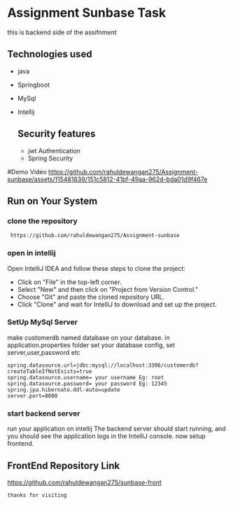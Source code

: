 # Assignment Sunbase Task
this is backend side of the assifnment

## Technologies used
- java
- Springboot
- MySql
- Intellij

  ## Security features
  - jwt Authentication
  - Spring Security

#Demo Video
https://github.com/rahuldewangan275/Assignment-sunbase/assets/115481639/151c5812-41bf-49aa-962d-bda01d9f467e

  ## Run on Your System

  ### clone the repository
  ```
   https://github.com/rahuldewangan275/Assignment-sunbase
  ```

  ### open in intellij
  Open IntelliJ IDEA and follow these steps to clone the project:
- Click on "File" in the top-left corner.
- Select "New" and then click on "Project from Version Control."
- Choose "Git" and paste the cloned repository URL.
- Click "Clone" and wait for IntelliJ to download and set up the project.

 ### SetUp MySql Server
 make customerdb named database on your database.
 in application.properties folder set your database config, set server,user,password etc
 ```
spring.datasource.url=jdbc:mysql://localhost:3306/customerdb?createTableIfNotExists=true
spring.datasource.username= your username Eg: root
spring.datasource.password= your password Eg: 12345
spring.jpa.hibernate.ddl-auto=update
server.port=8080
```

### start backend server
run your application on intellij
The backend server should start running, and you should see the application logs in the IntelliJ console.
now setup frontend.

## FrontEnd Repository Link
https://github.com/rahuldewangan275/sunbase-front

```
thanks for visiting
```

  
